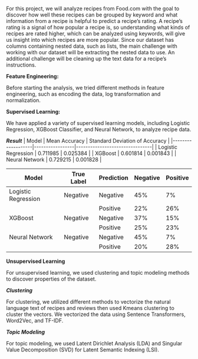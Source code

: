For this project, we will analyze recipes from Food.com with the goal to discover how well these recipes can be grouped by keyword and what information from a recipe is helpful to predict a recipe’s rating. A recipe’s rating is a signal of how popular a recipe is, so understanding what kinds of recipes are rated higher, which can be analyzed using keywords, will give us insight into which recipes are more popular. Since our dataset has columns containing nested data, such as lists, the main challenge with working with our dataset will be extracting the nested data to use. An additional challenge will be cleaning up the text data for a recipe’s instructions.

**Feature Engineering:**

Before starting the analysis, we tried different methods in feature engineering, such as encoding the data, log transformation and normalization. 

**Supervised Learning:**

We have applied a variety of supervised learning models, including Logistic Regression, XGBoost Classifier, and Neural Network, to analyze recipe data.

***Result***
| Model             | Mean Accuracy   | Standard Deviation of Accuracy |
|-------------------|-----------------|--------------------------------|
| Logistic Regression | 0.711985      | 0.025384                       |
| XGBoost           | 0.601814        | 0.001843                       |
| Neural Network    | 0.729215        | 0.001828                       |

| Model               | True Label | Prediction | Negative | Positive |
|---------------------|------------|------------|----------|----------|
| Logistic Regression | Negative   | Negative   | 45%      | 7%       |
|                     |            | Positive   | 22%      | 26%      |
| XGBoost             | Negative   | Negative   | 37%      | 15%      |
|                     |            | Positive   | 25%      | 23%      |
| Neural Network      | Negative   | Negative   | 45%      | 7%       |
|                     |            | Positive   | 20%      | 28%      |

**Unsupervised Learning**

For unsupervised learning, we used clustering and topic modeling methods to discover properties of the dataset. 

***Clustering***

For clustering, we utilized different methods to vectorize the natural language text of recipes and reviews then used Kmeans clustering to cluster the vectors. We vectorized the data using Sentence Transformers, Word2Vec, and TF-IDF.

***Topic Modeling***

For topic modeling, we used Latent Dirichlet Analysis (LDA) and Singular Value Decomposition (SVD) for Latent Semantic Indexing (LSI).
